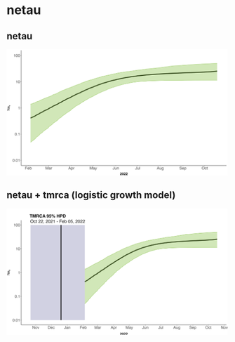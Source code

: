 # netau

## netau
![netau](netau_gg.png)

## netau + tmrca (logistic growth  model)
![netau + tmrca](netau_tmrca.png)
